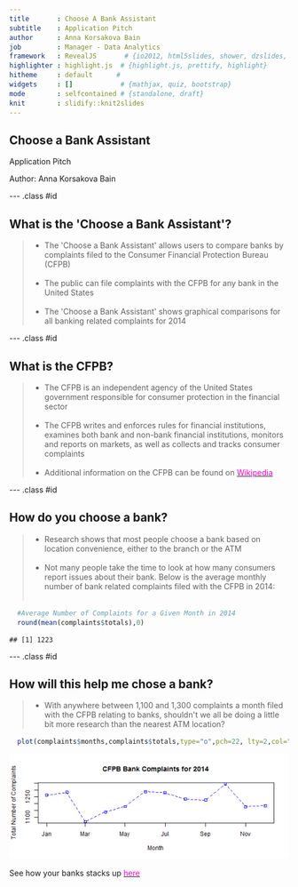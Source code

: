 ```yaml
---
title       : Choose A Bank Assistant
subtitle    : Application Pitch
author      : Anna Korsakova Bain
job         : Manager - Data Analytics
framework   : RevealJS       # {io2012, html5slides, shower, dzslides, ...}
highlighter : highlight.js  # {highlight.js, prettify, highlight}
hitheme     : default      # 
widgets     : []            # {mathjax, quiz, bootstrap}
mode        : selfcontained # {standalone, draft}
knit        : slidify::knit2slides
---
```

## Choose a Bank Assistant

Application Pitch

Author: Anna Korsakova Bain

--- .class #id 

## What is the 'Choose a Bank Assistant'?
> * The 'Choose a Bank Assistant' allows users to compare banks by complaints filed to the Consumer Financial Protection Bureau (CFPB) 
<br><br>
> * The public can file complaints with the CFPB for any bank in the United States
<br><br>
> * The 'Choose a Bank Assistant' shows graphical comparisons for all banking related complaints for 2014

--- .class #id 

## What is the CFPB?
> * The CFPB is an independent agency of the United States government responsible for consumer protection in the financial sector
<br><br>
> *  The CFPB writes and enforces rules for financial institutions, examines both bank and non-bank financial institutions, monitors and reports on markets, as well as collects and tracks consumer complaints
<br><br>
> * Additional information on the CFPB can be found on <a href = "http://en.wikipedia.org/wiki/Consumer_Financial_Protection_Bureau"> <font color="FF00CC">Wikipedia</font></a>

--- .class #id 

## How do you choose a bank?
> * Research shows that most people choose a bank based on location convenience, either to the branch or the ATM
<br><br>
> * Not many people take the time to look at how many consumers report issues about their bank. Below is the average monthly number of bank related complaints filed with the CFPB in 2014:
<br><br>



```r
  #Average Number of Complaints for a Given Month in 2014
  round(mean(complaints$totals),0)
```

```
## [1] 1223
```

--- .class #id 

## How will this help me chose a bank?
> * With anywhere between 1,100 and 1,300 complaints a month filed with the CFPB relating to banks, shouldn't we all be doing a little bit more research than the nearest ATM location?


```r
  plot(complaints$months,complaints$totals,type="o",pch=22, lty=2,col="blue",main="CFPB Bank Complaints for 2014", xlab="Month", ylab="Total Number of Complaints")
```

![plot of chunk unnamed-chunk-3](assets/fig/unnamed-chunk-3-1.png) 

See how your banks stacks up <a href = "https://akorsakovabain.shinyapps.io/ChooseABankAssistant/"> <font color="FF00CC">here                                    </font></a>
